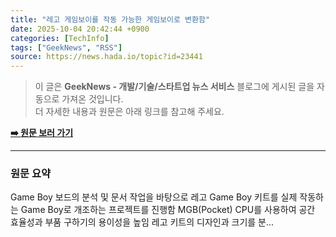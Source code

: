 ```yaml
---
title: "레고 게임보이를 작동 가능한 게임보이로 변환함"
date: 2025-10-04 20:42:44 +0900
categories: [TechInfo]
tags: ["GeekNews", "RSS"]
source: https://news.hada.io/topic?id=23441
---
```

> 이 글은 **GeekNews - 개발/기술/스타트업 뉴스 서비스** 블로그에 게시된 글을 자동으로 가져온 것입니다. <br>
> 더 자세한 내용과 원문은 아래 링크를 참고해 주세요.

[**➡️ 원문 보러 가기**](https://news.hada.io/topic?id=23441)

---

### 원문 요약
Game Boy 보드의 분석 및 문서 작업을 바탕으로 레고 Game Boy 키트를 실제 작동하는 Game Boy로 개조하는 프로젝트를 진행함 MGB(Pocket) CPU를 사용하여 공간 효율성과 부품 구하기의 용이성을 높임 레고 키트의 디자인과 크기를 분...

